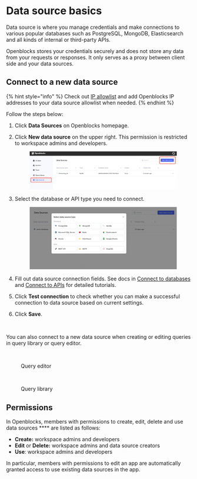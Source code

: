 # Data source basics

Data source is where you manage credentials and make connections to various popular databases such as PostgreSQL, MongoDB, Elasticsearch and all kinds of internal or third-party APIs.&#x20;

Openblocks stores your credentials securely and does not store any data from your requests or responses. It only serves as a proxy between client side and your data sources.

## Connect to a new data source

{% hint style="info" %}
Check out [IP allowlist](configure-ip-allowlists.md) and add Openblocks IP addresses to your data source allowlist when needed.
{% endhint %}

Follow the steps below:

1. Click **Data Sources** on Openblocks homepage.
2.  Click **New data source** on the upper right. This permission is restricted to workspace admins and developers.

    <figure><img src="../.gitbook/assets/image (12) (1).png" alt=""><figcaption></figcaption></figure>
3.  Select the database or API type you need to connect.&#x20;

    <figure><img src="../.gitbook/assets/data source basics-2.png" alt=""><figcaption></figcaption></figure>
4. Fill out data source connection fields. See docs in [Connect to databases](broken-reference) and [Connect to APIs](connect-to-databases/) for detailed tutorials.
5. Click **Test connection** to check whether you can make a successful connection to data source based on current settings.
6.  Click **Save**.

    <figure><img src="../.gitbook/assets/image (28).png" alt=""><figcaption></figcaption></figure>

You can also connect to a new data source when creating or editing queries in query library or query editor.

<figure><img src="../.gitbook/assets/image (37).png" alt=""><figcaption><p>Query editor</p></figcaption></figure>

<figure><img src="../.gitbook/assets/image (16).png" alt=""><figcaption><p>Query library</p></figcaption></figure>

## Permissions

In Openblocks, members with permissions to create, edit, delete and use data sources **** are listed as follows:

* **Create:** workspace admins and developers
* **Edit** or **Delete:** workspace admins and data source creators
* **Use**: workspace admins and developers

In particular, members with permissions to edit an app are automatically granted access to use existing data sources in the app.
